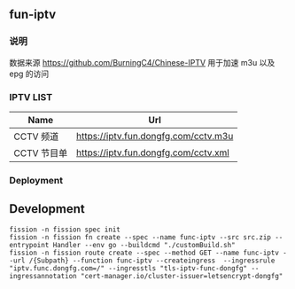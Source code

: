 ## fun-iptv

### 说明

数据来源 https://github.com/BurningC4/Chinese-IPTV
用于加速 m3u 以及 epg 的访问

### IPTV LIST

| Name        | Url                                  |
| ----------- | ------------------------------------ |
| CCTV 频道   | https://iptv.fun.dongfg.com/cctv.m3u |
| CCTV 节目单 | https://iptv.fun.dongfg.com/cctv.xml |

### Deployment

## Development

```shell
fission -n fission spec init
fission -n fission fn create --spec --name func-iptv --src src.zip --entrypoint Handler --env go --buildcmd "./customBuild.sh"
fission -n fission route create --spec --method GET --name func-iptv --url /{Subpath} --function func-iptv --createingress  --ingressrule "iptv.func.dongfg.com=/" --ingresstls "tls-iptv-func-dongfg" --ingressannotation "cert-manager.io/cluster-issuer=letsencrypt-dongfg"
```
